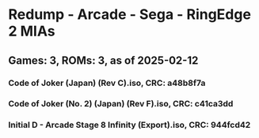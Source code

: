 # Redump - Arcade - Sega - RingEdge 2 MIAs
## Games: 3, ROMs: 3, as of 2025-02-12

### Code of Joker (Japan) (Rev C).iso, CRC: a48b8f7a
### Code of Joker (No. 2) (Japan) (Rev F).iso, CRC: c41ca3dd
### Initial D - Arcade Stage 8 Infinity (Export).iso, CRC: 944fcd42
